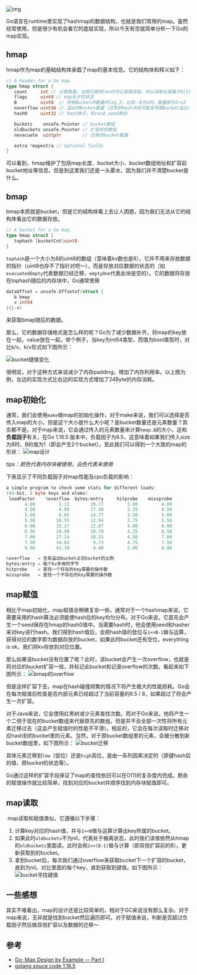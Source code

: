 ![img](https://miro.medium.com/max/1400/1*g3YPGXr9hx8wuLR-Edfs-Q.png)

​	Go语言在runtime里实现了hashmap的数据结构，也就是我们常用的map。虽然经常使用，但是很少有机会看它的底层实现，所以今天有空就简单分析一下Go的map实现。

## hmap

​	hmap作为map的基础结构体承载了map的基本信息。它的结构体和释义如下：

```go
// A header for a Go map.
type hmap struct {
   count     int // 元素数量，当我们使用len时可以直接读取，所以读取长度属于O(1)复杂度
   flags     uint8 // map处于的状态
   B         uint8  // 持有Bucket的数量的log_2，比如：B为2时，数量即为1<<2
   noverflow uint16 // 溢出的bucket数量（过多的hash冲突可能会导致bucket溢出）
   hash0     uint32 // hash种子，和rand.seed类似

   buckets    unsafe.Pointer // bucket数组
   oldbuckets unsafe.Pointer // 扩容前的数组
   nevacuate  uintptr        // 迁移的bucket数量

   extra *mapextra // optional fields
}
```

​	可以看到，hmap维护了包括map长度、bucket大小、bucket数组地址和扩容前bucket地址等信息。但是到这里我们还是一头雾水，因为我们并不清楚bucket是什么。

## bmap

​	bmap本质就是bucket，但是它的结构体看上去让人困惑，因为我们无法从它的结构体看出它的数据存放。

```go
// A bucket for a Go map.
type bmap struct {
   tophash [bucketCnt]uint8
}
```

`tophash`是一个大小为8的uint8的数组（意味着kv数也是8），它并不用来存放数据的指针（uint8也存不了指针对吧～），而是存放对应数据的状态的（如`evacuatedEmpty`代表数据已经迁移、`emptyOne`代表此块是空的）。它的数据将存放在tophash随后的内存块中，Go通常使用

```go
dataOffset = unsafe.Offsetof(struct {
   b bmap
   v int64
}{}.v)
```

来获取bmap随后的数据。

​	那么，它的数据存储格式是怎么样的呢？Go为了减少数据补齐，将map的key放在一起，value放在一起，举个例子，当key为int64类型，而值为bool类型时，对比k/v、k/v形式如下图所示：

![bucket键值变化](https://user-images.githubusercontent.com/38686456/166621208-bfd3c35b-3e37-4a7b-a3b1-b1e351b23c1c.png)

很明显，对于这种方式来说减少了内存padding，增加了内存利用率。以上图为例，左边的实现方式比右边的实现方式增加了24Byte的内存消耗。

## map初始化

​	通常，我们会使用`make`做map的初始化操作，对于make来说，我们可以选择是否传入map的大小。但是这个大小是什么大小呢？是bucket数量还是元素数量？其实都不是。对于map来说，它会通过传入的元素数量来计算`hmap.B`的大小，这和**负载因子**有关，在Go 1.16.5 版本中，负载因子为6.5，这意味着如果我们传入size为8时，B的值为1（即会产生2个bucket）。至此我们可以得到一个大致的map的形状：
![map设计](https://user-images.githubusercontent.com/38686456/166621218-6b046604-59df-4877-a8f0-5209da5e834d.png)

*tips：颜色代表内存块被使用，白色代表未使用*

下表显示了不同负载因子对map性能及cpu负载的影响：

```go
a simple program to check some stats for different loads:
(64-bit, 8 byte keys and elems)
 loadFactor    %overflow  bytes/entry     hitprobe    missprobe
       4.00         2.13        20.77         3.00         4.00
       4.50         4.05        17.30         3.25         4.50
       5.00         6.85        14.77         3.50         5.00
       5.50        10.55        12.94         3.75         5.50
       6.00        15.27        11.67         4.00         6.00
       6.50        20.90        10.79         4.25         6.50
       7.00        27.14        10.15         4.50         7.00
       7.50        34.03         9.73         4.75         7.50
       8.00        41.10         9.40         5.00         8.00

%overflow   = 含有溢出bucket占总bucket的比例
bytes/entry = 每个kv多用的字节
hitprobe    = 查找一个存在的key需要的操作数
missprobe   = 查找一个不存在的key需要的操作数
```

## map赋值

​	相比于map初始化，map赋值会稍微复杂一些。通常对于一个hashmap来说，它需要采用的hash算法必须能使hash后的key均匀分布。对于Go来说，它首先会产生一个seed保存在hmap的hash0值中。当需要hash时，他会使用seed和hasher来对key进行hash。我们得到hash值后，会把hash值的低位与`1<<B-1`做与运算，获得对应的数字即为数据存放的bucket，如果此时bucket还有空位，everything is ok，我们将kv存放到对应位置。

​	那么如果该bucket没有位置了呢？此时，该bucket会产生一次overflow，也就是将对应的bucket扩容一倍，并标记此bucket和记录overflow的次数。看起来如下图所示：
![bmap的overflow](https://user-images.githubusercontent.com/38686456/166621228-0f1f4cd0-ca50-4635-b6c1-7abd46a4c795.png)

但是这样扩容下去，map在hash碰撞频繁的情况下将产生极大的性能损耗。Go会在每次赋值后检查是否内部元素已经超过了当前容量的6.5 / 8，如果超过了将会产生一次扩容。

​	对于Java来说，它会使用红黑树减少元素查找次数。而对于Go来说，他将产生一个二倍于现在的bucket数组来代替原先的数组，但是并不会全部一次性将所有元素迁移过去（这会产生赋值时的性能不平滑）。相反的，它会在每次读取时迁移对应hash到的bucket里的元素。当然，对于原bucket数组里的元素，会被分散到新bucket数组里，如下图所示：
![bucket迁移](https://user-images.githubusercontent.com/38686456/166621327-6b25c8ce-2a1f-4cc7-81ca-46061377e770.png)

具体元素迁移到`low`（低位）还是`high`高位，是由一系列因素决定的（原键hash后的值、原bucket的状态等）。

​	Go通过这样的扩容手段保证了map的查找依旧可以在O(1)的复杂度内完成。剩余的赋值操作就比较简单，找到对应的bucket并顺序找到内存块赋值即可。

## map读取

​	map读取和赋值类似，它遵循以下步骤：

1. 计算key对应的hash值，并与`1<<B`做与运算计算出key所属的bucket。
2. 如果此时`oldbuckets`不为nil，代表处于搬离状态，此时我们读值依然从hmap的`oldbuckets`里面读。此时会和`1<<(B-1)`做与计算（即双倍扩容前的B）。更新获取到的bucket。
3. 拿到bucket后，每次我们通过overflow来获取bucket下一个扩容的bucket，直到为nil。对比里面的每个key，直到获取到键值。如下图所示：
![bucket寻找键值](https://user-images.githubusercontent.com/38686456/166621492-0bc18578-1407-4cab-8749-9c032654c3f4.png)

## 一些感想

​	其实不难看出，map的设计还是比较简单的，相对于GC来说没有那么复杂。对于map来说，无非就是找到bucket然后遍历即可。对于赋值来说，判断是否超过负载因子然后做双倍扩容以及数据的迁移～

## 参考

- [Go: Map Design by Example — Part I](https://medium.com/a-journey-with-go/go-map-design-by-example-part-i-3f78a064a352)
- [golang souce code 1.16.5](https://github.com/golang/go)

